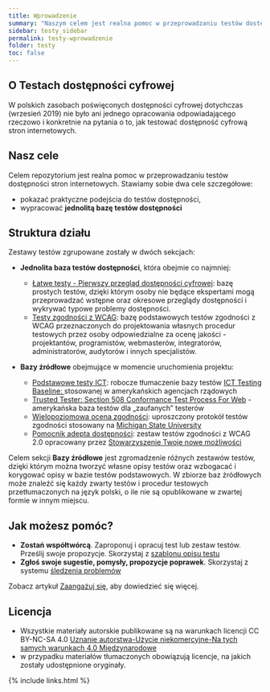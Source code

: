 ```yaml
---
title: Wprowadzenie
summary: "Naszym celem jest realna pomoc w przeprowadzaniu testów dostępności stron internetowych."
sidebar: testy_sidebar
permalink: testy-wprowadzenie
folder: testy
toc: false
---
```


## O Testach dostępności cyfrowej
W polskich zasobach poświęconych dostępności cyfrowej dotychczas (wrzesień 2019) nie było ani jednego opracowania odpowiadającego rzeczowo i konkretnie na pytania o to, jak testować dostępność cyfrową stron internetowych.

## Nasz cele
Celem repozytorium jest realna pomoc w przeprowadzaniu testów dostępności stron internetowych. Stawiamy sobie dwa cele szczegółowe:
- pokazać praktyczne podejścia do testów dostępności,
- wypracować **jednolitą bazę testów dostępności**

## Struktura działu
Zestawy testów zgrupowane zostały w dwóch sekcjach:   
- **Jednolita baza testów dostępności**, która obejmie co najmniej:
  - [Łatwe testy - Pierwszy przegląd dostępności cyfrowej](latwe-testy): bazę prostych testów, dzięki którym osoby nie będące ekspertami mogą przeprowadzać wstępne oraz okresowe przeglądy dostępności i wykrywać typowe problemy dostępności.
  - [Testy zgodności z WCAG](H0_00_wprowadzenie): bazę podstawowych testów zgodności z WCAG przeznaczonych do projektowania własnych procedur testowych przez osoby odpowiedzialne za ocenę jakości - projektantów, programistów, webmasterów, integratorów, administratorów, audytorów i innych specjalistów.

- **Bazy źródłowe** obejmujące w momencie uruchomienia projektu:
  - [Podstawowe testy ICT](ICT_00_wprowadzenie): robocze tłumaczenie bazy testów [ICT Testing Baseline: ](https://section508coordinators.github.io/ICTTestingBaseline/) stosowanej w&nbsp;amerykańskich agencjach rządowych
  - [Trusted Tester: Section 508 Conformance Test Process For Web](https://section508coordinators.github.io/TrustedTester/) - amerykańska baza testów dla „zaufanych” testerów  
  - [Wielopoziomowa ocena zgodności](MSU_00_wprowadzenie): uproszczony protokół testów zgodności stosowany na [Michigan&nbsp;State&nbsp;University](https://uarc.msu.edu/resources/tools)
  - [Pomocnik adepta dostępności](1-0-0_wprowadzenie): zestaw testów zgodności z&nbsp;WCAG 2.0 opracowany przez [Stowarzyszenie Twoje nowe możliwości](http://www.tnm.org.pl/)

Celem sekcji **Bazy źródłowe** jest zgromadzenie różnych zestawów testów, dzięki którym można tworzyć własne opisy testów oraz wzbogacać i korygować opisy w bazie testów podstawowych. W zbiorze baz źródłowych może znaleźć się każdy zwarty testów i&nbsp;procedur testowych przetłumaczonych na język polski, o ile nie są opublikowane w&nbsp;zwartej formie w innym miejscu.   

## Jak możesz pomóc?
- **Zostań współtwórcą**. Zaproponuj i opracuj test lub zestaw testów. Prześlij swoje propozycje. Skorzystaj z [szablonu opisu testu](szablon_opisu_testu)
- **Zgłoś swoje sugestie, pomysły, propozycje poprawek**. Skorzystaj z systemu [śledzenia problemów](https://github.com/lepszyweb/wcag-testy/issues)

Zobacz artykuł [Zaangażuj się](zaangazuj-sie), aby dowiedzieć się więcej.

## Licencja
- Wszystkie materiały autorskie publikowane są na warunkach licencji CC BY-NC-SA 4.0
[Uznanie autorstwa-Użycie niekomercyjne-Na tych samych warunkach 4.0 Międzynarodowe](https://creativecommons.org/licenses/by-nc-sa/4.0/deed.pl)
- w przypadku materiałów tłumaczonych obowiązują licencje, na jakich zostały udostępnione oryginały.


{% include links.html %}
